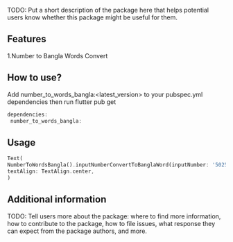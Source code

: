 <!--
This README describes the package. If you publish this package to pub.dev,
this README's contents appear on the landing page for your package.

For information about how to write a good package README, see the guide for
[writing package pages](https://dart.dev/guides/libraries/writing-package-pages).

For general information about developing packages, see the Dart guide for
[creating packages](https://dart.dev/guides/libraries/create-library-packages)
and the Flutter guide for
[developing packages and plugins](https://flutter.dev/developing-packages).
-->

TODO: Put a short description of the package here that helps potential users
know whether this package might be useful for them.

## Features
1.Number to Bangla Words Convert
 

## How to use?
Add number_to_words_bangla:<latest_version> to your pubspec.yml dependencies then run flutter pub get

```dart
dependencies:
 number_to_words_bangla:
```

## Usage
```dart
Text(
NumberToWordsBangla().inputNumberConvertToBanglaWord(inputNumber: '502501035.51'),
textAlign: TextAlign.center,
)
```

## Additional information

TODO: Tell users more about the package: where to find more information, how to
contribute to the package, how to file issues, what response they can expect
from the package authors, and more.
